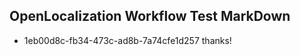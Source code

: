 ## OpenLocalization Workflow Test MarkDown
* 1eb00d8c-fb34-473c-ad8b-7a74cfe1d257 thanks!

<!--HONumber=Jul16_HO5-->



